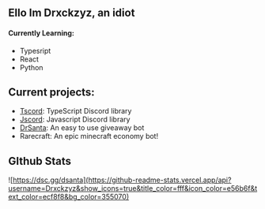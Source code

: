 ## Ello Im Drxckzyz, an idiot

#### Currently Learning:

* Typesript
* React
* Python

## Current projects:

* [Tscord](https://github.com/Drxckzyz/tscord):  TypeScript Discord library
* [Jscord](https://github.com/Drxckzyz): Javascript Discord library
* [DrSanta](https://dsc.gg/dsanta): An easy to use giveaway bot
* Rarecraft: An epic minecraft economy bot!

## GIthub Stats
![https://dsc.gg/dsanta](https://github-readme-stats.vercel.app/api?username=Drxckzyz&show_icons=true&title_color=fff&icon_color=e56b6f&text_color=ecf8f8&bg_color=355070)
